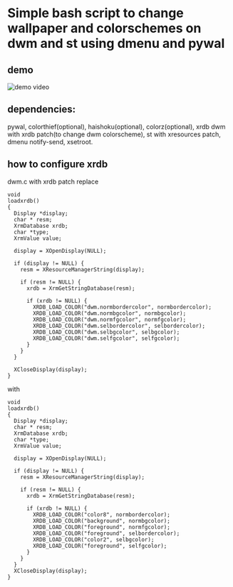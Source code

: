# Simple bash script to change wallpaper and colorschemes on dwm and st using dmenu and pywal

## demo
![demo video](https://github.com/aldosolisr/chwal/blob/master/video.gif)

## dependencies: 
pywal, colorthief(optional), haishoku(optional), colorz(optional), xrdb
dwm with xrdb patch(to change dwm colorscheme), st with xresources patch, dmenu
notify-send, xsetroot.

## how to configure xrdb
dwm.c with xrdb patch
replace 

```
void
loadxrdb()
{
  Display *display;
  char * resm;
  XrmDatabase xrdb;
  char *type;
  XrmValue value;

  display = XOpenDisplay(NULL);

  if (display != NULL) {
    resm = XResourceManagerString(display);

    if (resm != NULL) {
      xrdb = XrmGetStringDatabase(resm);

      if (xrdb != NULL) {
        XRDB_LOAD_COLOR("dwm.normbordercolor", normbordercolor);
        XRDB_LOAD_COLOR("dwm.normbgcolor", normbgcolor);
        XRDB_LOAD_COLOR("dwm.normfgcolor", normfgcolor);
        XRDB_LOAD_COLOR("dwm.selbordercolor", selbordercolor);
        XRDB_LOAD_COLOR("dwm.selbgcolor", selbgcolor);
        XRDB_LOAD_COLOR("dwm.selfgcolor", selfgcolor);
      }
    }
  }

  XCloseDisplay(display);
}

```

with

```
void
loadxrdb()
{
  Display *display;
  char * resm;
  XrmDatabase xrdb;
  char *type;
  XrmValue value;

  display = XOpenDisplay(NULL);

  if (display != NULL) {
    resm = XResourceManagerString(display);

    if (resm != NULL) {
      xrdb = XrmGetStringDatabase(resm);

      if (xrdb != NULL) {
        XRDB_LOAD_COLOR("color8", normbordercolor);
        XRDB_LOAD_COLOR("background", normbgcolor);
        XRDB_LOAD_COLOR("foreground", normfgcolor);
        XRDB_LOAD_COLOR("foreground", selbordercolor);
        XRDB_LOAD_COLOR("color2", selbgcolor);
        XRDB_LOAD_COLOR("foreground", selfgcolor);
      }
    }
  }
  XCloseDisplay(display);
}
```
